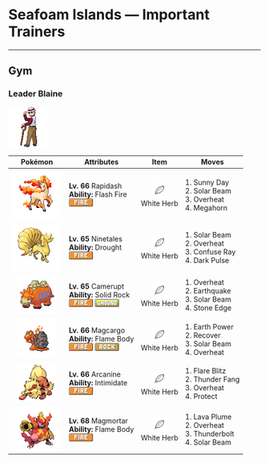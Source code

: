 # Seafoam Islands — Important Trainers


---

## Gym

### Leader Blaine

![Leader Blaine](../../assets/important_trainers/blaine.png "Leader Blaine")

| Pokémon | Attributes | Item | Moves |
|:-------:|------------|:----:|-------|
| ![Rapidash](../../assets/sprites/rapidash/front.gif "At full gallop, its four hooves barely touch the ground because it moves so incredibly fast.") | **Lv. 66** Rapidash<br>**Ability:** <span class="tooltip" title="It powers up Fire-type moves if it’s hit by one.">Flash Fire</span><br>![fire](../../assets/types/fire.png "Fire") | ![White Herb](../../assets/items/white_herb.png "White Herb")<br><span class="tooltip" title="An item to be held by a Pokémon. It restores any lowered stat in battle. It can be used only once.">White Herb</span> | 1. <span class="tooltip" title="The user intensifies the sun for five turns, powering up Fire-type moves. ">Sunny Day</span><br>2. <span class="tooltip" title="A two-turn attack. The user gathers light, then blasts a bundled beam on the second turn.">Solar Beam</span><br>3. <span class="tooltip" title="The user attacks the foe at full power. The attack’s recoil sharply reduces the user’s Sp. Atk stat.">Overheat</span><br>4. <span class="tooltip" title="Using its tough and impressive horn, the user rams into the foe  with no letup. ">Megahorn</span> |
| ![Ninetales](../../assets/sprites/ninetales/front.gif "Some legends claim that each of its nine tails has its own unique type of special mystical power.") | **Lv. 65** Ninetales<br>**Ability:** <span class="tooltip" title="The Pokémon makes it sunny if it is in battle.">Drought</span><br>![fire](../../assets/types/fire.png "Fire") | ![White Herb](../../assets/items/white_herb.png "White Herb")<br><span class="tooltip" title="An item to be held by a Pokémon. It restores any lowered stat in battle. It can be used only once.">White Herb</span> | 1. <span class="tooltip" title="A two-turn attack. The user gathers light, then blasts a bundled beam on the second turn.">Solar Beam</span><br>2. <span class="tooltip" title="The user attacks the foe at full power. The attack’s recoil sharply reduces the user’s Sp. Atk stat.">Overheat</span><br>3. <span class="tooltip" title="The foe is exposed to a sinister ray that triggers confusion. ">Confuse Ray</span><br>4. <span class="tooltip" title="The user releases a horrible aura imbued with dark thoughts. It may also make the target flinch.">Dark Pulse</span> |
| ![Camerupt](../../assets/sprites/camerupt/front.gif "It lives in the crater of a volcano. It is well known that the humps on its back erupt every 10 years.") | **Lv. 65** Camerupt<br>**Ability:** <span class="tooltip" title="Reduces damage from supereffective attacks">Solid Rock</span><br>![fire](../../assets/types/fire.png "Fire") ![ground](../../assets/types/ground.png "Ground") | ![White Herb](../../assets/items/white_herb.png "White Herb")<br><span class="tooltip" title="An item to be held by a Pokémon. It restores any lowered stat in battle. It can be used only once.">White Herb</span> | 1. <span class="tooltip" title="The user attacks the foe at full power. The attack’s recoil sharply reduces the user’s Sp. Atk stat.">Overheat</span><br>2. <span class="tooltip" title="The user sets off an earthquake that hits all the Pokémon in the battle. ">Earthquake</span><br>3. <span class="tooltip" title="A two-turn attack. The user gathers light, then blasts a bundled beam on the second turn.">Solar Beam</span><br>4. <span class="tooltip" title="The user stabs the foe with a sharpened stone. It has a high critical-hit ratio. ">Stone Edge</span> |
| ![Magcargo](../../assets/sprites/magcargo/front.gif "The shell on its back is just skin that has cooled and hardened. It breaks easily with a slight touch.") | **Lv. 66** Magcargo<br>**Ability:** <span class="tooltip" title="Contact with the Pokémon may burn the foe.">Flame Body</span><br>![fire](../../assets/types/fire.png "Fire") ![rock](../../assets/types/rock.png "Rock") | ![White Herb](../../assets/items/white_herb.png "White Herb")<br><span class="tooltip" title="An item to be held by a Pokémon. It restores any lowered stat in battle. It can be used only once.">White Herb</span> | 1. <span class="tooltip" title="The user makes the ground under the foe erupt with power. It may also lower the target’s Sp. Def.">Earth Power</span><br>2. <span class="tooltip" title="A self-healing move. The user restores its own HP by up to half of its max HP. ">Recover</span><br>3. <span class="tooltip" title="A two-turn attack. The user gathers light, then blasts a bundled beam on the second turn.">Solar Beam</span><br>4. <span class="tooltip" title="The user attacks the foe at full power. The attack’s recoil sharply reduces the user’s Sp. Atk stat.">Overheat</span> |
| ![Arcanine](../../assets/sprites/arcanine/front.gif "This legendary Chinese Pokémon is considered magnificent. Many people are enchanted by its grand mane.") | **Lv. 66** Arcanine<br>**Ability:** <span class="tooltip" title="Lowers the foe’s Attack stat.">Intimidate</span><br>![fire](../../assets/types/fire.png "Fire") | ![White Herb](../../assets/items/white_herb.png "White Herb")<br><span class="tooltip" title="An item to be held by a Pokémon. It restores any lowered stat in battle. It can be used only once.">White Herb</span> | 1. <span class="tooltip" title="The user cloaks itself in fire and charges at the foe. The user sustains serious damage, too.">Flare Blitz</span><br>2. <span class="tooltip" title="The user bites with electrified fangs. It may also make the foe flinch or become paralyzed.">Thunder Fang</span><br>3. <span class="tooltip" title="The user attacks the foe at full power. The attack’s recoil sharply reduces the user’s Sp. Atk stat.">Overheat</span><br>4. <span class="tooltip" title="It enables the user to evade all attacks. Its chance of failing rises if it is used in succession.">Protect</span> |
| ![Magmortar](../../assets/sprites/magmortar/front.gif "It blasts fireballs of over 3,600 degrees Fahrenheit out of its arms. Its breath also sears and sizzles.") | **Lv. 68** Magmortar<br>**Ability:** <span class="tooltip" title="Contact with the Pokémon may burn the foe.">Flame Body</span><br>![fire](../../assets/types/fire.png "Fire") | ![White Herb](../../assets/items/white_herb.png "White Herb")<br><span class="tooltip" title="An item to be held by a Pokémon. It restores any lowered stat in battle. It can be used only once.">White Herb</span> | 1. <span class="tooltip" title="An inferno of scarlet flames washes over all Pokémon in battle. It may also inflict burns.">Lava Plume</span><br>2. <span class="tooltip" title="The user attacks the foe at full power. The attack’s recoil sharply reduces the user’s Sp. Atk stat.">Overheat</span><br>3. <span class="tooltip" title="A strong electric blast is loosed at the foe. It may also leave the foe paralyzed.">Thunderbolt</span><br>4. <span class="tooltip" title="A two-turn attack. The user gathers light, then blasts a bundled beam on the second turn.">Solar Beam</span> |


